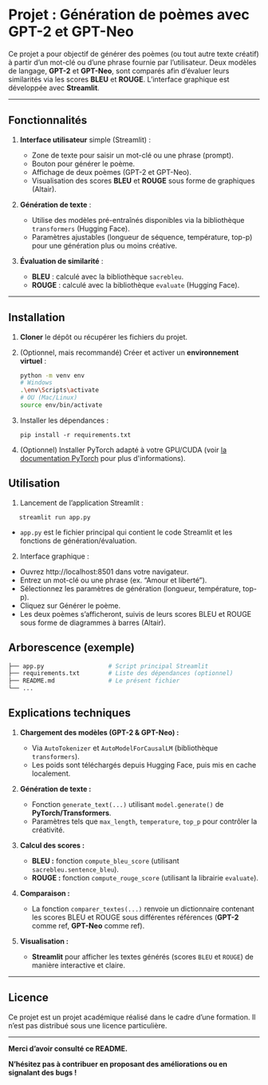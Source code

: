 # Projet : Génération de poèmes avec GPT-2 et GPT-Neo

Ce projet a pour objectif de générer des poèmes (ou tout autre texte créatif) à partir d’un mot-clé ou d’une phrase fournie par l’utilisateur. Deux modèles de langage, **GPT-2** et **GPT-Neo**, sont comparés afin d’évaluer leurs similarités via les scores **BLEU** et **ROUGE**. L’interface graphique est développée avec **Streamlit**.

---

## Fonctionnalités

1. **Interface utilisateur** simple (Streamlit) :
   - Zone de texte pour saisir un mot-clé ou une phrase (prompt).
   - Bouton pour générer le poème.
   - Affichage de deux poèmes (GPT-2 et GPT-Neo).
   - Visualisation des scores **BLEU** et **ROUGE** sous forme de graphiques (Altair).

2. **Génération de texte** :
   - Utilise des modèles pré-entraînés disponibles via la bibliothèque `transformers` (Hugging Face).
   - Paramètres ajustables (longueur de séquence, température, top-p) pour une génération plus ou moins créative.

3. **Évaluation de similarité** :
   - **BLEU** : calculé avec la bibliothèque `sacrebleu`.
   - **ROUGE** : calculé avec la bibliothèque `evaluate` (Hugging Face).

---

## Installation

1. **Cloner** le dépôt ou récupérer les fichiers du projet.
2. (Optionnel, mais recommandé) Créer et activer un **environnement virtuel** :
   ```bash
   python -m venv env
   # Windows
   .\env\Scripts\activate
   # OU (Mac/Linux)
   source env/bin/activate
3. Installer les dépendances :
   ````
   pip install -r requirements.txt
   ````

4. (Optionnel) Installer PyTorch adapté à votre GPU/CUDA (voir [la documentation PyTorch](https://pytorch.org/) pour plus d'informations).

## Utilisation
1. Lancement de l’application Streamlit :
````
   streamlit run app.py
   ````
- `app.py` est le fichier principal qui contient le code Streamlit et les fonctions de génération/évaluation.
2. Interface graphique :

- Ouvrez http://localhost:8501 dans votre navigateur.
- Entrez un mot-clé ou une phrase (ex. “Amour et liberté”).
- Sélectionnez les paramètres de génération (longueur, température, top-p).
- Cliquez sur Générer le poème.
- Les deux poèmes s’afficheront, suivis de leurs scores BLEU et ROUGE sous forme de diagrammes à barres (Altair).
  
## Arborescence (exemple)
   `````bash
   ├── app.py                  # Script principal Streamlit
   ├── requirements.txt        # Liste des dépendances (optionnel)
   ├── README.md               # Le présent fichier
   └── ...
``````


## Explications techniques

1. **Chargement des modèles (**GPT-2** & **GPT-Neo**) :**

   - Via `AutoTokenizer` et `AutoModelForCausalLM` (bibliothèque `transformers`).
   - Les poids sont téléchargés depuis Hugging Face, puis mis en cache localement.

2. **Génération de texte :**

   - Fonction `generate_text(...)` utilisant `model.generate()` de **PyTorch/Transformers**.
   - Paramètres tels que `max_length`, `temperature`, `top_p` pour contrôler la créativité.

3. **Calcul des scores :**

   - **BLEU :** fonction `compute_bleu_score` (utilisant `sacrebleu.sentence_bleu`).
   - **ROUGE :** fonction `compute_rouge_score` (utilisant la librairie `evaluate`).

4. **Comparaison :**

   - La fonction `comparer_textes(...)` renvoie un dictionnaire contenant les scores BLEU et ROUGE sous différentes références (**GPT-2** comme ref, **GPT-Neo** comme ref).
  
5. **Visualisation :**

   - **Streamlit** pour afficher les textes générés (scores `BLEU` et `ROUGE`) de manière interactive et claire.

--------------------------------------------------
## Licence

Ce projet est un projet académique réalisé dans le cadre d’une formation. Il n’est pas distribué sous une licence particulière.

---------------------------------------------------

**Merci d’avoir consulté ce README.**

**N’hésitez pas à contribuer en proposant des améliorations ou en signalant des bugs !**
